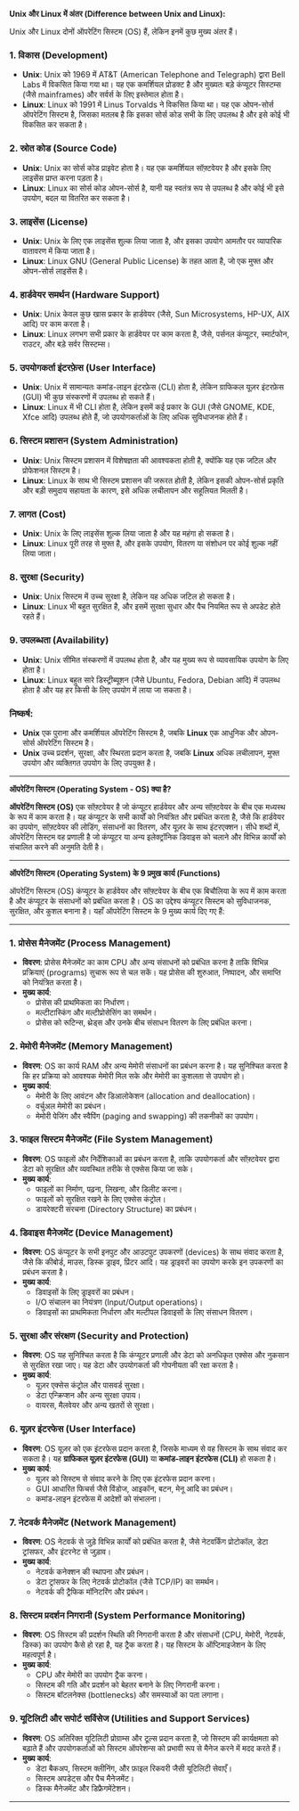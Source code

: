 **Unix और Linux में अंतर (Difference between Unix and Linux):**

Unix और Linux दोनों ऑपरेटिंग सिस्टम (OS) हैं, लेकिन इनमें कुछ मुख्य अंतर हैं।

### 1. **विकास (Development)**
   - **Unix**: Unix को 1969 में AT&T (American Telephone and Telegraph) द्वारा Bell Labs में विकसित किया गया था। यह एक कमर्शियल प्रोडक्ट है और मुख्यतः बड़े कंप्यूटर सिस्टम्स (जैसे mainframes) और सर्वर्स के लिए इस्तेमाल होता है।
   - **Linux**: Linux को 1991 में Linus Torvalds ने विकसित किया था। यह एक ओपन-सोर्स ऑपरेटिंग सिस्टम है, जिसका मतलब है कि इसका सोर्स कोड सभी के लिए उपलब्ध है और इसे कोई भी विकसित कर सकता है। 

### 2. **स्रोत कोड (Source Code)**
   - **Unix**: Unix का सोर्स कोड प्राइवेट होता है। यह एक कमर्शियल सॉफ़्टवेयर है और इसके लिए लाइसेंस प्राप्त करना पड़ता है।
   - **Linux**: Linux का सोर्स कोड ओपन-सोर्स है, यानी यह स्वतंत्र रूप से उपलब्ध है और कोई भी इसे उपयोग, बदल या वितरित कर सकता है।

### 3. **लाइसेंस (License)**
   - **Unix**: Unix के लिए एक लाइसेंस शुल्क लिया जाता है, और इसका उपयोग आमतौर पर व्यापारिक वातावरण में किया जाता है।
   - **Linux**: Linux GNU (General Public License) के तहत आता है, जो एक मुफ्त और ओपन-सोर्स लाइसेंस है।

### 4. **हार्डवेयर समर्थन (Hardware Support)**
   - **Unix**: Unix केवल कुछ खास प्रकार के हार्डवेयर (जैसे, Sun Microsystems, HP-UX, AIX आदि) पर काम करता है।
   - **Linux**: Linux लगभग सभी प्रकार के हार्डवेयर पर काम करता है, जैसे, पर्सनल कंप्यूटर, स्मार्टफोन, राउटर, और बड़े सर्वर सिस्टम्स।

### 5. **उपयोगकर्ता इंटरफ़ेस (User Interface)**
   - **Unix**: Unix में सामान्यतः कमांड-लाइन इंटरफ़ेस (CLI) होता है, लेकिन ग्राफिकल यूज़र इंटरफ़ेस (GUI) भी कुछ संस्करणों में उपलब्ध हो सकते हैं।
   - **Linux**: Linux में भी CLI होता है, लेकिन इसमें कई प्रकार के GUI (जैसे GNOME, KDE, Xfce आदि) उपलब्ध होते हैं, जो उपयोगकर्ताओं के लिए अधिक सुविधाजनक होते हैं।

### 6. **सिस्टम प्रशासन (System Administration)**
   - **Unix**: Unix सिस्टम प्रशासन में विशेषज्ञता की आवश्यकता होती है, क्योंकि यह एक जटिल और प्रोफेशनल सिस्टम है।
   - **Linux**: Linux के साथ भी सिस्टम प्रशासन की जरूरत होती है, लेकिन इसकी ओपन-सोर्स प्रकृति और बड़ी समुदाय सहायता के कारण, इसे अधिक लचीलापन और सहूलियत मिलती है।

### 7. **लागत (Cost)**
   - **Unix**: Unix के लिए लाइसेंस शुल्क लिया जाता है और यह महंगा हो सकता है।
   - **Linux**: Linux पूरी तरह से मुफ्त है, और इसके उपयोग, वितरण या संशोधन पर कोई शुल्क नहीं लिया जाता।

### 8. **सुरक्षा (Security)**
   - **Unix**: Unix सिस्टम में उच्च सुरक्षा है, लेकिन यह अधिक जटिल हो सकता है।
   - **Linux**: Linux भी बहुत सुरक्षित है, और इसमें सुरक्षा सुधार और पैच नियमित रूप से अपडेट होते रहते हैं।

### 9. **उपलब्धता (Availability)**
   - **Unix**: Unix सीमित संस्करणों में उपलब्ध होता है, और यह मुख्य रूप से व्यावसायिक उपयोग के लिए होता है।
   - **Linux**: Linux बहुत सारे डिस्ट्रीब्यूशन (जैसे Ubuntu, Fedora, Debian आदि) में उपलब्ध होता है और यह हर किसी के लिए उपयोग में लाया जा सकता है।

### निष्कर्ष:
- **Unix** एक पुराना और कमर्शियल ऑपरेटिंग सिस्टम है, जबकि **Linux** एक आधुनिक और ओपन-सोर्स ऑपरेटिंग सिस्टम है।
- **Unix** उच्च प्रदर्शन, सुरक्षा, और स्थिरता प्रदान करता है, जबकि **Linux** अधिक लचीलापन, मुफ्त उपयोग और व्यक्तिगत उपयोग के लिए उपयुक्त है।

---

**ऑपरेटिंग सिस्टम (Operating System - OS) क्या है?**

**ऑपरेटिंग सिस्टम (OS)** एक सॉफ़्टवेयर है जो कंप्यूटर हार्डवेयर और अन्य सॉफ़्टवेयर के बीच एक मध्यस्थ के रूप में काम करता है। यह कंप्यूटर के सभी कार्यों को नियंत्रित और प्रबंधित करता है, जैसे कि हार्डवेयर का उपयोग, सॉफ़्टवेयर की लोडिंग, संसाधनों का वितरण, और यूज़र के साथ इंटरएक्शन। सीधे शब्दों में, ऑपरेटिंग सिस्टम वह प्रणाली है जो कंप्यूटर या अन्य इलेक्ट्रॉनिक डिवाइस को चलाने और विभिन्न कार्यों को संचालित करने की अनुमति देती है।

---

**ऑपरेटिंग सिस्टम (Operating System) के 9 प्रमुख कार्य (Functions)**

ऑपरेटिंग सिस्टम (OS) कंप्यूटर के हार्डवेयर और सॉफ़्टवेयर के बीच एक बिचौलिया के रूप में काम करता है और कंप्यूटर के संसाधनों को प्रबंधित करता है। OS का उद्देश्य कंप्यूटर सिस्टम को सुविधाजनक, सुरक्षित, और कुशल बनाना है। यहाँ ऑपरेटिंग सिस्टम के 9 मुख्य कार्य दिए गए हैं:

---

### 1. **प्रोसेस मैनेजमेंट (Process Management)**
   - **विवरण**: प्रोसेस मैनेजमेंट का काम CPU और अन्य संसाधनों को प्रबंधित करना है ताकि विभिन्न प्रक्रियाएं (programs) सुचारू रूप से चल सकें। यह प्रोसेस की शुरुआत, निष्पादन, और समाप्ति को नियंत्रित करता है।
   - **मुख्य कार्य**:
     - प्रोसेस की प्राथमिकता का निर्धारण।
     - मल्टीटास्किंग और मल्टीप्रोसेसिंग का समर्थन।
     - प्रोसेस को रूटिन्स, थ्रेड्स और उनके बीच संसाधन वितरण के लिए प्रबंधित करना।

### 2. **मेमोरी मैनेजमेंट (Memory Management)**
   - **विवरण**: OS का कार्य RAM और अन्य मेमोरी संसाधनों का प्रबंधन करना है। यह सुनिश्चित करता है कि हर प्रक्रिया को आवश्यक मेमोरी मिल सके और मेमोरी का कुशलता से उपयोग हो।
   - **मुख्य कार्य**:
     - मेमोरी के लिए आवंटन और डिआलोकेशन (allocation and deallocation)।
     - वर्चुअल मेमोरी का प्रबंधन।
     - मेमोरी पेजिंग और स्वैपिंग (paging and swapping) की तकनीकों का उपयोग।

### 3. **फाइल सिस्टम मैनेजमेंट (File System Management)**
   - **विवरण**: OS फाइलों और निर्देशिकाओं का प्रबंधन करता है, ताकि उपयोगकर्ता और सॉफ़्टवेयर द्वारा डेटा को सुरक्षित और व्यवस्थित तरीके से एक्सेस किया जा सके।
   - **मुख्य कार्य**:
     - फाइलों का निर्माण, पढ़ना, लिखना, और डिलीट करना।
     - फाइलों को सुरक्षित रखने के लिए एक्सेस कंट्रोल।
     - डायरेक्टरी संरचना (Directory Structure) का प्रबंधन।

### 4. **डिवाइस मैनेजमेंट (Device Management)**
   - **विवरण**: OS कंप्यूटर के सभी इनपुट और आउटपुट उपकरणों (devices) के साथ संवाद करता है, जैसे कि कीबोर्ड, माउस, डिस्क ड्राइव, प्रिंटर आदि। यह ड्राइवरों का उपयोग करके इन उपकरणों का प्रबंधन करता है।
   - **मुख्य कार्य**:
     - डिवाइसों के लिए ड्राइवरों का प्रबंधन।
     - I/O संचालन का नियंत्रण (Input/Output operations)।
     - डिवाइसों का प्राथमिकता निर्धारण और मल्टीपल डिवाइसों के लिए संसाधन वितरण।

### 5. **सुरक्षा और संरक्षण (Security and Protection)**
   - **विवरण**: OS यह सुनिश्चित करता है कि कंप्यूटर प्रणाली और डेटा को अनधिकृत एक्सेस और नुकसान से सुरक्षित रखा जाए। यह डेटा और उपयोगकर्ता की गोपनीयता की रक्षा करता है।
   - **मुख्य कार्य**:
     - यूज़र एक्सेस कंट्रोल और पासवर्ड सुरक्षा।
     - डेटा एन्क्रिप्शन और अन्य सुरक्षा उपाय।
     - वायरस, मैलवेयर और अन्य खतरों से सुरक्षा।

### 6. **यूज़र इंटरफेस (User Interface)**
   - **विवरण**: OS यूज़र को एक इंटरफेस प्रदान करता है, जिसके माध्यम से वह सिस्टम के साथ संवाद कर सकता है। यह **ग्राफिकल यूज़र इंटरफेस (GUI)** या **कमांड-लाइन इंटरफेस (CLI)** हो सकता है।
   - **मुख्य कार्य**:
     - यूज़र को सिस्टम से संवाद करने के लिए एक इंटरफेस प्रदान करना।
     - GUI आधारित फिचर्स जैसे विंडोज, आइकॉन, बटन, मेनू आदि का प्रबंधन।
     - कमांड-लाइन इंटरफेस में आदेशों को संभालना।

### 7. **नेटवर्क मैनेजमेंट (Network Management)**
   - **विवरण**: OS नेटवर्क से जुड़े विभिन्न कार्यों को प्रबंधित करता है, जैसे नेटवर्किंग प्रोटोकॉल, डेटा ट्रांसफर, और इंटरनेट से जुड़ाव।
   - **मुख्य कार्य**:
     - नेटवर्क कनेक्शन की स्थापना और प्रबंधन।
     - डेटा ट्रांसफर के लिए नेटवर्क प्रोटोकॉल (जैसे TCP/IP) का समर्थन।
     - नेटवर्क की ट्रैफिक मॉनिटरिंग और प्रबंधन।

### 8. **सिस्टम प्रदर्शन निगरानी (System Performance Monitoring)**
   - **विवरण**: OS सिस्टम की प्रदर्शन स्थिति की निगरानी करता है और संसाधनों (CPU, मेमोरी, नेटवर्क, डिस्क) का उपयोग कैसे हो रहा है, यह ट्रैक करता है। यह सिस्टम के ऑप्टिमाइजेशन के लिए महत्वपूर्ण है।
   - **मुख्य कार्य**:
     - CPU और मेमोरी का उपयोग ट्रैक करना।
     - सिस्टम की गति और प्रदर्शन को बेहतर बनाने के लिए निगरानी करना।
     - सिस्टम बॉटलनेक्स (bottlenecks) और समस्याओं का पता लगाना।

### 9. **यूटिलिटी और सपोर्ट सर्विसेज (Utilities and Support Services)**
   - **विवरण**: OS अतिरिक्त यूटिलिटी प्रोग्राम्स और टूल्स प्रदान करता है, जो सिस्टम की कार्यक्षमता को बढ़ाते हैं और उपयोगकर्ताओं को सिस्टम ऑपरेशन्स को प्रभावी रूप से मैनेज करने में मदद करते हैं।
   - **मुख्य कार्य**:
     - डेटा बैकअप, सिस्टम क्लीनिंग, और फ़ाइल रिकवरी जैसी यूटिलिटी सेवाएँ।
     - सिस्टम अपडेट्स और पैच मैनेजमेंट।
     - डिस्क मैनेजमेंट और डिफ्रैगमेंटेशन।

---
